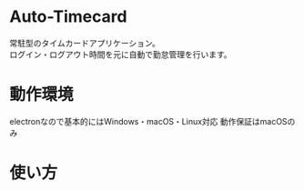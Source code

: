 # Auto-Timecard
常駐型のタイムカードアプリケーション。  
ログイン・ログアウト時間を元に自動で勤怠管理を行います。  

# 動作環境
electronなので基本的にはWindows・macOS・Linux対応
動作保証はmacOSのみ

# 使い方